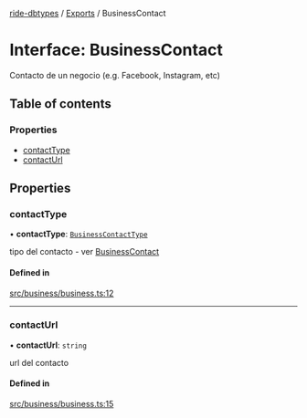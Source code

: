 [ride-dbtypes](../README.md) / [Exports](../modules.md) / BusinessContact

# Interface: BusinessContact

Contacto de un negocio (e.g. Facebook, Instagram, etc)

## Table of contents

### Properties

- [contactType](BusinessContact.md#contacttype)
- [contactUrl](BusinessContact.md#contacturl)

## Properties

### contactType

• **contactType**: [`BusinessContactType`](../modules.md#businesscontacttype)

tipo del contacto - ver [BusinessContact](BusinessContact.md)

#### Defined in

[src/business/business.ts:12](https://github.com/gatitolabs/ride-dbtypes/blob/b7596ca/src/business/business.ts#L12)

___

### contactUrl

• **contactUrl**: `string`

url del contacto

#### Defined in

[src/business/business.ts:15](https://github.com/gatitolabs/ride-dbtypes/blob/b7596ca/src/business/business.ts#L15)
